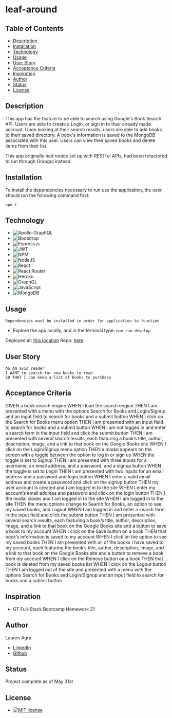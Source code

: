 # leaf-around

## Table of Contents
- [Description](#description)
- [Installation](#installation)
- [Technology](#technology)
- [Usage](#usage)
- [User Story](#user-story)
- [Acceptance Criteria](#acceptance-criteria)
- [Inspiration](#inspiration)
- [Author](#author)
- [Status](#status)
- [License](#license)

## Description
This app has the feature to be able to search using Google's Book Search API. Users are able to create a Login, or sign in to their already made account. Upon looking at their search results, users are able to add books to their saved directory. A book's information is saved to the MongoDB associated with this user. Users can view their saved books and delete items from their list.

This app originally had routes set up with RESTful APIs, had been refactored to run through Grapgql instead.

## Installation 
To install the dependencies necessary to run use the application, the user should run the following command first:

`npm i`

## Technology
- ![Apollo-GraphQL](https://img.shields.io/badge/-ApolloGraphQL-311C87?style=for-the-badge&logo=apollo-graphql)
- ![Bootstrap](https://img.shields.io/badge/bootstrap-%23563D7C.svg?style=for-the-badge&logo=bootstrap&logoColor=white)
- ![Express.js](https://img.shields.io/badge/express.js-%23404d59.svg?style=for-the-badge&logo=express&logoColor=%2361DAFB)
- ![JWT](https://img.shields.io/badge/JWT-black?style=for-the-badge&logo=JSON%20web%20tokens)
- ![NPM](https://img.shields.io/badge/NPM-%23000000.svg?style=for-the-badge&logo=npm&logoColor=white) 
- ![NodeJS](https://img.shields.io/badge/node.js-6DA55F?style=for-the-badge&logo=node.js&logoColor=white)
- ![React](https://img.shields.io/badge/react-%2320232a.svg?style=for-the-badge&logo=react&logoColor=%2361DAFB)
- ![React Router](https://img.shields.io/badge/React_Router-CA4245?style=for-the-badge&logo=react-router&logoColor=white)
- ![Heroku](https://img.shields.io/badge/heroku-%23430098.svg?style=for-the-badge&logo=heroku&logoColor=white)
- ![GraphQL](https://img.shields.io/badge/-GraphQL-E10098?style=for-the-badge&logo=graphql&logoColor=white)
- ![JavaScript](https://img.shields.io/badge/javascript-%23323330.svg?style=for-the-badge&logo=javascript&logoColor=%23F7DF1E)
- ![MongoDB](https://img.shields.io/badge/MongoDB-%234ea94b.svg?style=for-the-badge&logo=mongodb&logoColor=white)

## Usage 
`Dependencies must be installed in order for application to function`
- Explore the app locally, and in the terminal type: `npm run develop` 

Deployed at: [this location](https://leaf-around.herokuapp.com/)
Repo: [here](https://github.com/laurenagra/leaf-around)

## User Story
```
AS AN avid reader
I WANT to search for new books to read
SO THAT I can keep a list of books to purchase
```

## Acceptance Criteria
GIVEN a book search engine
WHEN I load the search engine
THEN I am presented with a menu with the options Search for Books and Login/Signup and an input field to search for books and a submit button
WHEN I click on the Search for Books menu option
THEN I am presented with an input field to search for books and a submit button
WHEN I am not logged in and enter a search term in the input field and click the submit button
THEN I am presented with several search results, each featuring a book’s title, author, description, image, and a link to that book on the Google Books site
WHEN I click on the Login/Signup menu option
THEN a modal appears on the screen with a toggle between the option to log in or sign up
WHEN the toggle is set to Signup
THEN I am presented with three inputs for a username, an email address, and a password, and a signup button
WHEN the toggle is set to Login
THEN I am presented with two inputs for an email address and a password and login button
WHEN I enter a valid email address and create a password and click on the signup button
THEN my user account is created and I am logged in to the site
WHEN I enter my account’s email address and password and click on the login button
THEN I the modal closes and I am logged in to the site
WHEN I am logged in to the site
THEN the menu options change to Search for Books, an option to see my saved books, and Logout
WHEN I am logged in and enter a search term in the input field and click the submit button
THEN I am presented with several search results, each featuring a book’s title, author, description, image, and a link to that book on the Google Books site and a button to save a book to my account
WHEN I click on the Save button on a book
THEN that book’s information is saved to my account
WHEN I click on the option to see my saved books
THEN I am presented with all of the books I have saved to my account, each featuring the book’s title, author, description, image, and a link to that book on the Google Books site and a button to remove a book from my account
WHEN I click on the Remove button on a book
THEN that book is deleted from my saved books list
WHEN I click on the Logout button
THEN I am logged out of the site and presented with a menu with the options Search for Books and Login/Signup and an input field to search for books and a submit button  

## Inspiration
 - GT Full-Stack Bootcamp Homework 21

## Author 
Lauren Agra
 - [LinkedIn](https://www.linkedin.com/in/lauren-agra-aa868b1b8/)
 - [Github](https://github.com/laurenagra)

## Status
 Project complete as of May 31st

## License 
- [![MIT license](https://img.shields.io/badge/License-MIT-blue.svg)](https://lbesson.mit-license.org/)